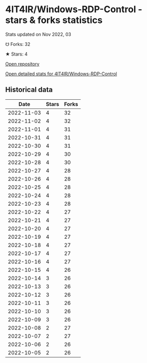 # 4lT4lR/Windows-RDP-Control - stars & forks statistics

Stats updated on Nov 2022, 03

☋ Forks: 32

★ Stars: 4

[Open repository](https://github.com/4lT4lR/Windows-RDP-Control)

[Open detailed stats for 4lT4lR/Windows-RDP-Control](https://reviewgithub.com/rep/4lT4lR/Windows-RDP-Control)

## Historical data
| Date | Stars | Forks |
|------|-------|-------|
| 2022-11-03 | 4 | 32 | 
| 2022-11-02 | 4 | 32 | 
| 2022-11-01 | 4 | 31 | 
| 2022-10-31 | 4 | 31 | 
| 2022-10-30 | 4 | 31 | 
| 2022-10-29 | 4 | 30 | 
| 2022-10-28 | 4 | 30 | 
| 2022-10-27 | 4 | 28 | 
| 2022-10-26 | 4 | 28 | 
| 2022-10-25 | 4 | 28 | 
| 2022-10-24 | 4 | 28 | 
| 2022-10-23 | 4 | 28 | 
| 2022-10-22 | 4 | 27 | 
| 2022-10-21 | 4 | 27 | 
| 2022-10-20 | 4 | 27 | 
| 2022-10-19 | 4 | 27 | 
| 2022-10-18 | 4 | 27 | 
| 2022-10-17 | 4 | 27 | 
| 2022-10-16 | 4 | 27 | 
| 2022-10-15 | 4 | 26 | 
| 2022-10-14 | 3 | 26 | 
| 2022-10-13 | 3 | 26 | 
| 2022-10-12 | 3 | 26 | 
| 2022-10-11 | 3 | 26 | 
| 2022-10-10 | 3 | 26 | 
| 2022-10-09 | 3 | 26 | 
| 2022-10-08 | 2 | 27 | 
| 2022-10-07 | 2 | 27 | 
| 2022-10-06 | 2 | 26 | 
| 2022-10-05 | 2 | 26 | 

